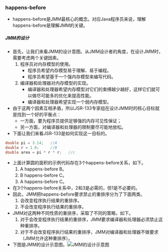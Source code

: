 ###  happens-before

- happens-before是JMM最核心的概念。对应Java程序员来说，理解happens-before是理解JMM的关键。

##### JMM的设计

- 首先，让我们来看JMM的设计意图。从JMM设计者的角度，在设计JMM时，需要考虑两个关键因素。
  1. 程序员对内存模型的使用。
     - 程序员希望内存模型易于理解、易于编程。
     - 程序员希望基于一个强内存模型来编写代码。
  2. 编译器和处理器对内存模型的实现。
     - 编译器和处理器希望内存模型对它们的束缚越少越好，这样它们就可以做尽可能多的优化来提高性能。
     - 编译器和处理器希望实现一个弱内存模型。
- 由于这两个因素互相矛盾，所以JSR-133专家组在设计JMM时的核心目标就是找到一个好的平衡点：
  - 一方面，要为程序员提供足够强的内存可见性保证；
  - 另一方面，对编译器和处理器的限制要尽可能地放松。
- 下面让我们来看JSR-133是如何实现这一目标的。

```Java
double pi = 3.14;	//A
double r = 1.0;		//B
double area = pi * r * r;	//c
```

- 上面计算圆的面积的示例代码存在3个happens-before关系，如下。
  1. A happens-before B。
  2. B happens-before C。
  3. A happens-before C。
- 在3个happens-before关系中，2和3是必需的，但1是不必要的。
- 因此，JMM把happens-before要求禁止的重排序分为了下面两类。
  1. 会改变程序执行结果的重排序。
  2. 不会改变程序执行结果的重排序。
- JMM对这两种不同性质的重排序，采取了不同的策略，如下。
  1. 对于会改变程序执行结果的重排序，JMM要求编译器和处理器必须禁止这种重排序。
  2. 对于不会改变程序执行结果的重排序，JMM对编译器和处理器不做要求（JMM允许这种重排序）。
- 下图是JMM的设计示意图。![JMM的设计示意图]()